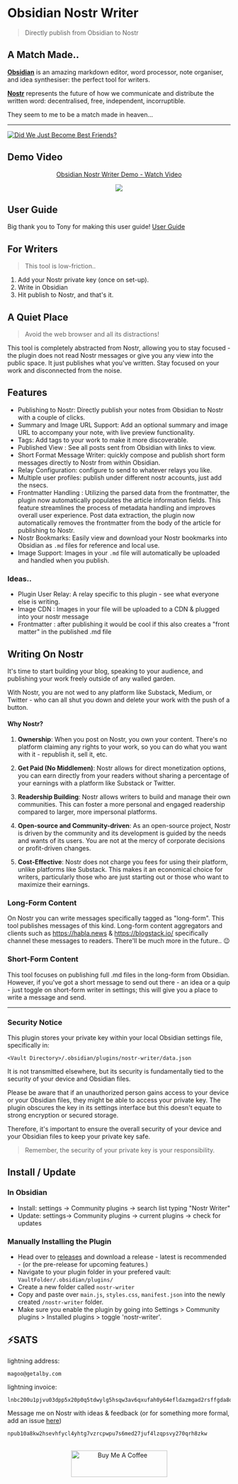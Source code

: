 # Obsidian Nostr Writer
> Directly publish from Obsidian to Nostr 

## A Match Made..
[**Obsidian**](https://obsidian.md/) is an amazing markdown editor, word processor, note organiser, and idea synthesiser: the perfect tool for writers. 

[**Nostr**](https://nostr.com/) represents the future of how we communicate and distribute the written word: decentralised, free, independent, incorruptible. 

They seem to me to be a match made in heaven...
***
[![Did We Just Become Best Friends?](./docs/stepbros.png)](https://www.youtube.com/watch?v=3-ZUDtaGf3I)


## Demo Video
<div align="center">
    <a href="https://www.loom.com/share/d1456e7335c049e19194df5bcba669a0">
      <p>Obsidian Nostr Writer Demo - Watch Video</p>
    </a>
    <a href="https://www.loom.com/share/d1456e7335c049e19194df5bcba669a0">
      <img style="max-width:300px;" src="https://cdn.loom.com/sessions/thumbnails/d1456e7335c049e19194df5bcba669a0-with-play.gif">
    </a>
  </div>

## User Guide
Big thank you to Tony for making this user guide! 
[User Guide](https://habla.news/tony/87412fcb)

## For Writers
> This tool is low-friction..
1. Add your Nostr private key (once on set-up).
2. Write in Obsidian
3. Hit publish to Nostr, and that's it. 

## A Quiet Place
> Avoid the web browser and all its distractions!

This tool is completely abstracted from Nostr, allowing you to stay focused - the plugin does not read Nostr messages or give you any view into the public space. It just publishes what you've written. Stay focused on your work and disconnected from the noise. 

## Features
- Publishing to Nostr: Directly publish your notes from Obsidian to Nostr with a couple of clicks.
- Summary and Image URL Support: Add an optional summary and image URL to accompany your note, with live preview functionality.
- Tags: Add tags to your work to make it more discoverable. 
- Published View : See all posts sent from Obsidian with links to view.
- Short Format Message Writer: quickly compose and publish short form messages directly to Nostr from within Obsidian.
- Relay Configuration: configure to send to whatever relays you like.
- Multiple user profiles: publish under different nostr accounts, just add the nsecs. 
- Frontmatter Handling : Utilizing the parsed data from the frontmatter, the plugin now automatically populates the article information fields. This feature streamlines the process of metadata handling and improves overall user experience. Post data extraction, the plugin now automatically removes the frontmatter from the body of the article for publishing to Nostr.
- Nostr Bookmarks: Easily view and download your Nostr bookmarks into Obsidian as `.md` files for reference and local use.
- Image Support: Images in your `.md` file will automatically be uploaded and handled when you publish.

### Ideas..
- Plugin User Relay: A relay specific to this plugin - see what everyone else is writing.
- Image CDN : Images in your file will be uploaded to a CDN & plugged into your nostr message
- Frontmatter : after publishing it would be cool if this also creates a "front matter" in the published .md file

## Writing On Nostr
It's time to start building your blog, speaking to your audience, and publishing your work freely outside of any walled garden. 

With Nostr, you are not wed to any platform like Substack, Medium, or Twitter - who can all shut you down and delete your work with the push of a button.

#### Why Nostr?
1. **Ownership**: When you post on Nostr, you own your content. There's no platform claiming any rights to your work, so you can do what you want with it - republish it, sell it, etc.

2. **Get Paid (No Middlemen)**: Nostr allows for direct monetization options, you can earn directly from your readers without sharing a percentage of your earnings with a platform like Substack or Twitter.

3. **Readership Building**: Nostr allows writers to build and manage their own communities. This can foster a more personal and engaged readership compared to larger, more impersonal platforms.

4. **Open-source and Community-driven**: As an open-source project, Nostr is driven by the community and its development is guided by the needs and wants of its users. You are not at the mercy of corporate decisions or profit-driven changes.

5. **Cost-Effective**: Nostr does not charge you fees for using their platform, unlike platforms like Substack. This makes it an economical choice for writers, particularly those who are just starting out or those who want to maximize their earnings.

### Long-Form Content
On Nostr you can write messages specifically tagged as "long-form". This tool publishes messages of this kind. Long-form content aggregators and clients such as https://habla.news & https://blogstack.io/ specifically channel these messages to readers. There'll be much more in the future.. 😉
### Short-Form Content
This tool focuses on publishing full .md files in the long-form from Obsidian. However, if you've got a short message to send out there - an idea or a quip - just toggle on short-form writer in settings; this will give you a place to write a message and send.
***
### Security Notice
This plugin stores your private key within your local Obsidian settings file, specifically in:
```
<Vault Directory>/.obsidian/plugins/nostr-writer/data.json
```

It is not transmitted elsewhere, but its security is fundamentally tied to the security of your device and Obsidian files.

Please be aware that if an unauthorized person gains access to your device or your Obsidian files, they might be able to access your private key. The plugin obscures the key in its settings interface but this doesn't equate to strong encryption or secured storage.

Therefore, it's important to ensure the overall security of your device and your Obsidian files to keep your private key safe. 

> Remember, the security of your private key is your responsibility.

## Install / Update
### In Obsidian
- Install: settings -> Community plugins -> search list typing "Nostr Writer"
- Update: settings-> Community plugins -> current plugins -> check for updates
### Manually Installing the Plugin
-   Head over to [releases](https://github.com/jamesmagoo/nostr-writer/releases) and download a release - latest is recommended - (or the pre-release for upcoming features.)
-   Navigate to your plugin folder in your prefered vault: `VaultFolder/.obsidian/plugins/`
-   Create a new folder called `nostr-writer`
-   Copy and paste over `main.js`, `styles.css`, `manifest.json` into the newly created `/nostr-writer` folder.
-   Make sure you enable the plugin by going into Settings > Community plugins > Installed plugins > toggle 'nostr-writer'.

## ⚡️SATS
lightning address: 
```
magoo@getalby.com
```

lightning invoice: 
```
lnbc200u1pjvu03dpp5x20p0q5tdwylg5hsqw3av6qxufah0y64efldazmgad2rsffgda8qdpdfehhxarjypthy6t5v4ezqnmzwd5kg6tpdcs9qmr4va5kucqzzsxqyz5vqsp5w55p4tzawyfz5fasflmsvdfnnappd6hqnw9p7y2p0nl974f0mtkq9qyyssqq6gvpnvvuftqsdqyxzn9wrre3qfkpefzz6kqwssa3pz8l9mzczyq4u7qdc09jpatw9ekln9gh47vxrvx6zg6vlsqw7pq4a7kvj4ku4qpdrflwj
```
Message me on Nostr with ideas & feedback (or for something more formal, add an issue [here](https://github.com/jamesmagoo/nostr-writer/issues))
```
npub10a8kw2hsevhfycl4yhtg7vzrcpwpu7s6med27juf4lzqpsvy270qrh8zkw
```
</br>
<div align="center">
<a href="https://www.buymeacoffee.com/jamesmagoo" target="_blank"><img src="https://cdn.buymeacoffee.com/buttons/v2/default-yellow.png" alt="Buy Me A Coffee" style="height: 60px !important;width: 217px !important;" ></a>


<!-- <a id="usdButton" class="button suggested-action green" href="https://getalby.com/p/winterpaper90109" target="_blank"><i class="fas fa-dollar-sign" aria-hidden="true"></i>Buy Me a <span id="thing">Pizza</span></a> -->

</div>

